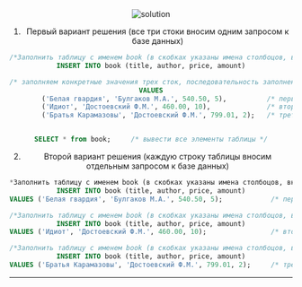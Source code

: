 <div align="center">


<img src="../art/1.1.6.png" alt="solution" >

1. Первый вариант решения (все три стоки вносим одним запросом к базе данных)

```sql 
/*Заполнить таблицу с именем book (в скобках указаны имена столбоцов, вносимой информации)*/
INSERT INTO book (title, author, price, amount)

/* заполняем конкретные значения трех сток, последовательность заполнения соотв. ранее указанным столбцам */
VALUES
        ('Белая гвардия', 'Булгаков М.А.', 540.50, 5),          /* первоя строка таблицы */
        ('Идиот', 'Достоевский Ф.М.', 460.00, 10),              /* вторая строка таблицы */
        ('Братья Карамазовы', 'Достоевский Ф.М.', 799.01, 2);   /* третья строка таблицы */


SELECT * from book;     /* вывести все элементы таблицы */
```
2. Второй вариант решения (каждую строку таблицы вносим отдельным запросом к базе данных)
```sql 
*Заполнить таблицу с именем book (в скобках указаны имена столбоцов, вносимой информации)*/
INSERT INTO book (title, author, price, amount)
VALUES ('Белая гвардия', 'Булгаков М.А.', 540.50, 5);            /* первоя строка таблицы */

/*Заполнить таблицу с именем book (в скобках указаны имена столбоцов, вносимой информации)*/
INSERT INTO book (title, author, price, amount)
VALUES ('Идиот', 'Достоевский Ф.М.', 460.00, 10);                /* вторая строка таблицы */

/*Заполнить таблицу с именем book (в скобках указаны имена столбоцов, вносимой информации)*/
INSERT INTO book (title, author, price, amount)
VALUES ('Братья Карамазовы', 'Достоевский Ф.М.', 799.01, 2);     /* третья строка таблицы */
```
  

---


